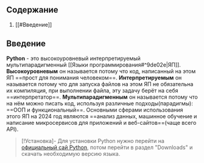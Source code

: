 ## Содержание
1. [[#Введение]]

## Введение
**Python** - это высокоуровневый интерпретируемый мультипарадигменный [[Языки программирования#^9de02e|ЯП]].
**Высокоуровневым** он называется потому что код, написанный на этом ЯП ==прост для понимания человеком==.
**Интерпретируемым** он называется потому что для запуска файлов на этом ЯП не обязательна их компиляция, при выполнении файла, эту задачу берёт на себя ==интерпретатор==.
**Мультипарадигменным** он называется потому что на нём можно писать код, используя различные подходы(парадигмы): ==ООП и функциональный==.
Основными сферами использования этого ЯП на 2024 год являются ==анализ данных, машинное обучение и написание микросервисов для приложений и веб-сайтов==(чаще всего API).

> [!Установка]-
> Для установки Python нужно перейти на [официальный сай Python](https://python.org), потом перейти в раздел "Downloads" и скачать необходимую версию языка.

